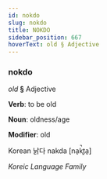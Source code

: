 ```yaml
---
id: nokdo
slug: nokdo
title: NOKDO
sidebar_position: 667
hoverText: old § Adjective
---
```


### nokdo

*old* **§** Adjective

**Verb**: to be old

**Noun**: oldness/age

**Modifier**: old

Korean 낡다 nakda [na̠k̚t͈a̠]

*Koreic Language Family*